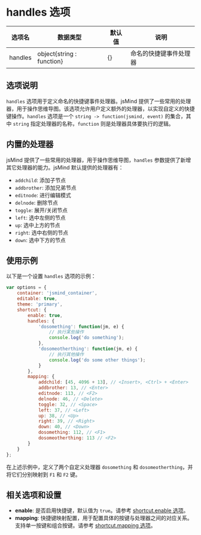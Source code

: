 # handles 选项

| 选项名 | 数据类型 | 默认值 | 说明 |
| --- | --- | --- | --- |
| handles | object{string : function} | {} | 命名的快捷键事件处理器 |

## 选项说明

`handles` 选项用于定义命名的快捷键事件处理器。jsMind 提供了一些常用的处理器，用于操作思维导图。该选项允许用户定义额外的处理器，以实现自定义的快捷键操作。`handles` 选项是一个 `string -> function(jsmind, event)` 的集合，其中 `string` 指定处理器的名称，`function` 则是处理器具体要执行的逻辑。

## 内置的处理器

jsMind 提供了一些常用的处理器，用于操作思维导图，`handles` 参数提供了新增其它处理器的能力。jsMind 默认提供的处理器有：

- `addchild`: 添加子节点
- `addbrother`: 添加兄弟节点
- `editnode`: 进行编辑模式
- `delnode`: 删除节点
- `toggle`: 展开/关闭节点
- `left`: 选中左侧的节点
- `up`: 选中上方的节点
- `right`: 选中右侧的节点
- `down`: 选中下方的节点

## 使用示例

以下是一个设置 `handles` 选项的示例：

```javascript
var options = {
    container: 'jsmind_container',
    editable: true,
    theme: 'primary',
    shortcut: {
        enable: true,
        handles: {
            'dosomething': function(jm, e) {
                // 执行某些操作
                console.log('do something');
            },
            'dosomeotherthing': function(jm, e) {
                // 执行其他操作
                console.log('do some other things');
            }
        },
        mapping: {
            addchild: [45, 4096 + 13], // <Insert>, <Ctrl> + <Enter>
            addbrother: 13, // <Enter>
            editnode: 113, // <F2>
            delnode: 46, // <Delete>
            toggle: 32, // <Space>
            left: 37, // <Left>
            up: 38, // <Up>
            right: 39, // <Right>
            down: 40, // <Down>
            dosomething: 112, // <F1>
            dosomeotherthing: 113 // <F2>
        }
    }
};
```

在上述示例中，定义了两个自定义处理器 `dosomething` 和 `dosomeotherthing`，并将它们分别映射到 `F1` 和 `F2` 键。

## 相关选项和设置

- **enable**: 是否启用快捷键，默认值为 `true`。请参考 [shortcut.enable 选项](option.shortcut.enable.md)。
- **mapping**: 快捷键映射配置，用于配置具体的按键与处理器之间的对应关系。支持单一按键和组合按键。请参考 [shortcut.mapping 选项](option.shortcut.mapping.md)。
